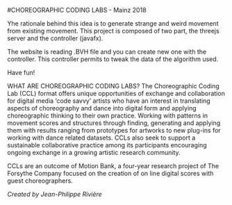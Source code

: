 #CHOREOGRAPHIC CODING LABS - Mainz 2018

Yhe rationale behind this idea is to generate strange and weird movement from existing movement. This project is composed of two part, the threejs server and the controller (javafx). 

The website is reading .BVH file and you can create new one with the controller. This controller permits to tweak the data of the algorithm used.

Have fun!

WHAT ARE CHOREOGRAPHIC CODING LABS?
The Choreographic Coding Lab (CCL) format offers unique opportunities of exchange and collaboration for digital media ‘code savvy’ artists who have an interest in translating aspects of choreography and dance into digital form and applying choreographic thinking to their own practice. Working with patterns in movement scores and structures through finding, generating and applying them with results ranging from prototypes for artworks to new plug-ins for working with dance related datasets. CCLs also seek to support a sustainable collaborative practice among its participants encouraging ongoing exchange in a growing artistic research community.

CCLs are an outcome of Motion Bank, a four-year research project of The Forsythe Company focused on the creation of on line digital scores with guest choreographers.


_Created by Jean-Philippe Rivière_
